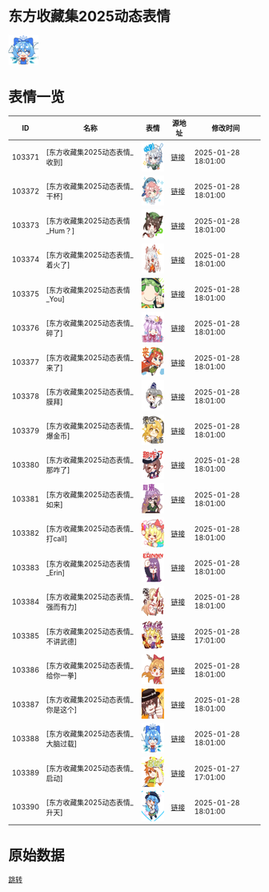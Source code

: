 # 东方收藏集2025动态表情

<img src="./cover.png" height="60" alt="cover" />

# 表情一览

|ID|名称|表情|源地址|修改时间|
|----|----|----|----|----|
|103371|[东方收藏集2025动态表情_收到]|<img src="./pic/103371_%5B东方收藏集2025动态表情_收到%5D.gif" height="60" alt="收到"/>|[链接](https://i0.hdslb.com/bfs/garb/31bee4be52d966c3fead4ac7be14d31d4de8d18a.gif)|2025-01-28 18:01:00|
|103372|[东方收藏集2025动态表情_干杯]|<img src="./pic/103372_%5B东方收藏集2025动态表情_干杯%5D.gif" height="60" alt="干杯"/>|[链接](https://i0.hdslb.com/bfs/garb/83562bd887c190fe624fbe7ec812f591fcf9853d.gif)|2025-01-28 18:01:00|
|103373|[东方收藏集2025动态表情_Hum？]|<img src="./pic/103373_%5B东方收藏集2025动态表情_Hum？%5D.gif" height="60" alt="Hum？"/>|[链接](https://i0.hdslb.com/bfs/garb/216aa836df4df258c691568c8c63f7261e244c89.gif)|2025-01-28 18:01:00|
|103374|[东方收藏集2025动态表情_着火了]|<img src="./pic/103374_%5B东方收藏集2025动态表情_着火了%5D.gif" height="60" alt="着火了"/>|[链接](https://i0.hdslb.com/bfs/garb/39ff5243c5a5a3f77fa09c898753b634b000d21f.gif)|2025-01-28 18:01:00|
|103375|[东方收藏集2025动态表情_You]|<img src="./pic/103375_%5B东方收藏集2025动态表情_You%5D.gif" height="60" alt="You"/>|[链接](https://i0.hdslb.com/bfs/garb/5117c58a4c5fa8fb18108b2ab049fbd1caf1b384.gif)|2025-01-28 18:01:00|
|103376|[东方收藏集2025动态表情_碎了]|<img src="./pic/103376_%5B东方收藏集2025动态表情_碎了%5D.gif" height="60" alt="碎了"/>|[链接](https://i0.hdslb.com/bfs/garb/98579b1534d8a856751b73c9540e145436ec3208.gif)|2025-01-28 18:01:00|
|103377|[东方收藏集2025动态表情_来了]|<img src="./pic/103377_%5B东方收藏集2025动态表情_来了%5D.gif" height="60" alt="来了"/>|[链接](https://i0.hdslb.com/bfs/garb/e25a1ff292c0c21badec81213f8fbbb3899312ad.gif)|2025-01-28 18:01:00|
|103378|[东方收藏集2025动态表情_膜拜]|<img src="./pic/103378_%5B东方收藏集2025动态表情_膜拜%5D.gif" height="60" alt="膜拜"/>|[链接](https://i0.hdslb.com/bfs/garb/ec1dc0f573c39d58138200e25ec63653d8cf4a53.gif)|2025-01-28 18:01:00|
|103379|[东方收藏集2025动态表情_爆金币]|<img src="./pic/103379_%5B东方收藏集2025动态表情_爆金币%5D.gif" height="60" alt="爆金币"/>|[链接](https://i0.hdslb.com/bfs/garb/98e15a95bc74deb6b53dbdfd358038d315861f4d.gif)|2025-01-28 18:01:00|
|103380|[东方收藏集2025动态表情_那咋了]|<img src="./pic/103380_%5B东方收藏集2025动态表情_那咋了%5D.gif" height="60" alt="那咋了"/>|[链接](https://i0.hdslb.com/bfs/garb/fdc46a3a4a83ae31fab695c047f147ce9e2f23fa.gif)|2025-01-28 18:01:00|
|103381|[东方收藏集2025动态表情_如来]|<img src="./pic/103381_%5B东方收藏集2025动态表情_如来%5D.gif" height="60" alt="如来"/>|[链接](https://i0.hdslb.com/bfs/garb/dc1593fbd6af61b5bcc00ab1bc86fa0534274163.gif)|2025-01-28 18:01:00|
|103382|[东方收藏集2025动态表情_打call]|<img src="./pic/103382_%5B东方收藏集2025动态表情_打call%5D.gif" height="60" alt="打call"/>|[链接](https://i0.hdslb.com/bfs/garb/5e455c559f788ae07f3059e582f3f5fdd6a35b45.gif)|2025-01-28 18:01:00|
|103383|[东方收藏集2025动态表情_Erin]|<img src="./pic/103383_%5B东方收藏集2025动态表情_Erin%5D.gif" height="60" alt="Erin"/>|[链接](https://i0.hdslb.com/bfs/garb/8b783261b8996d65a486edecaf2b0c8f9817243b.gif)|2025-01-28 18:01:00|
|103384|[东方收藏集2025动态表情_强而有力]|<img src="./pic/103384_%5B东方收藏集2025动态表情_强而有力%5D.gif" height="60" alt="强而有力"/>|[链接](https://i0.hdslb.com/bfs/garb/95e255119c1561072360c129e7e1147eb053e72f.gif)|2025-01-28 18:01:00|
|103385|[东方收藏集2025动态表情_不讲武德]|<img src="./pic/103385_%5B东方收藏集2025动态表情_不讲武德%5D.gif" height="60" alt="不讲武德"/>|[链接](https://i0.hdslb.com/bfs/garb/1e4e4689f83f29c29120b4a650f8a82e4283709e.gif)|2025-01-28 17:01:00|
|103386|[东方收藏集2025动态表情_给你一拳]|<img src="./pic/103386_%5B东方收藏集2025动态表情_给你一拳%5D.gif" height="60" alt="给你一拳"/>|[链接](https://i0.hdslb.com/bfs/garb/655b0008b10179cc8b88d647dba229d49e78d39f.gif)|2025-01-28 18:01:00|
|103387|[东方收藏集2025动态表情_你是这个]|<img src="./pic/103387_%5B东方收藏集2025动态表情_你是这个%5D.gif" height="60" alt="你是这个"/>|[链接](https://i0.hdslb.com/bfs/garb/705a7292f4a0f7f2e6801e97e8b42b7ab7876847.gif)|2025-01-28 18:01:00|
|103388|[东方收藏集2025动态表情_大脑过载]|<img src="./pic/103388_%5B东方收藏集2025动态表情_大脑过载%5D.gif" height="60" alt="大脑过载"/>|[链接](https://i0.hdslb.com/bfs/garb/03f5ae390fd0e5af16a895430743c0769a68ca89.gif)|2025-01-28 18:01:00|
|103389|[东方收藏集2025动态表情_启动]|<img src="./pic/103389_%5B东方收藏集2025动态表情_启动%5D.gif" height="60" alt="启动"/>|[链接](https://i0.hdslb.com/bfs/garb/a09bfe0f60d82e0b5901aebefd3d0de681973a08.gif)|2025-01-27 17:01:00|
|103390|[东方收藏集2025动态表情_升天]|<img src="./pic/103390_%5B东方收藏集2025动态表情_升天%5D.gif" height="60" alt="升天"/>|[链接](https://i0.hdslb.com/bfs/garb/bb8cbe45270278233b4d79f8e7859d5e8b7728a5.gif)|2025-01-28 18:01:00|

# 原始数据

[跳转](./raw.json)

